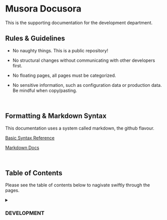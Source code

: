 Musora Docusora
=

This is the supporting documentation for the development department.

Rules & Guidelines
-
-   No naughty things. This is a public repository!

-   No structural changes without communicating with other developers first.

-   No floating pages, all pages must be categorized.

-   No sensitive information, such as configuration data or production data. Be mindful when copy/pasting.

<br>

Formatting & Markdown Syntax
-

This documentation uses a system called markdown, the github flavour.

[Basic Syntax Reference](https://help.github.com/articles/basic-writing-and-formatting-syntax/)

[Markdown Docs](https://help.github.com/categories/writing-on-github/)

<br>

Table of Contents
-
Please see the table of contents below to nagivate swiftly through the pages.

<details><summary><h3>DEVELOPMENT</h3></summary>
    <p>
        <ul><details><summary>Production Emergency</summary>
            <ul>
                <a href="docs/development/production-emergency/website-offline.md">
                    Website Offline
                </a><br>
                <a href="docs/development/production-emergency/infusionsoft-api-down.md">
                    Infusionsoft API Down
                </a><br>
            </ul>
        </ul>
    </p>
</details>
